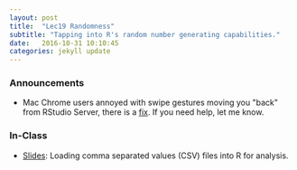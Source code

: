 ```yaml
---
layout: post
title:  "Lec19 Randomness"
subtitle: "Tapping into R's random number generating capabilities."
date:   2016-10-31 10:10:45
categories: jekyll update
---
```




### Announcements

* Mac Chrome users annoyed with swipe gestures moving you "back" from RStudio
Server, there is a 
[fix](http://osxdaily.com/2015/05/09/disable-swipe-navigation-google-chrome-mac/).
If you need help, let me know.


### In-Class

* <a href = "{{ site.baseurl }}/assets/2-Data/importing_data.html" target = "_blank">Slides</a>: Loading comma separated values (CSV) files into R for analysis.
